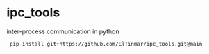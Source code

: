 # ipc_tools

inter-process communication in python

```
 pip install git+https://github.com/ElTinmar/ipc_tools.git@main
```
